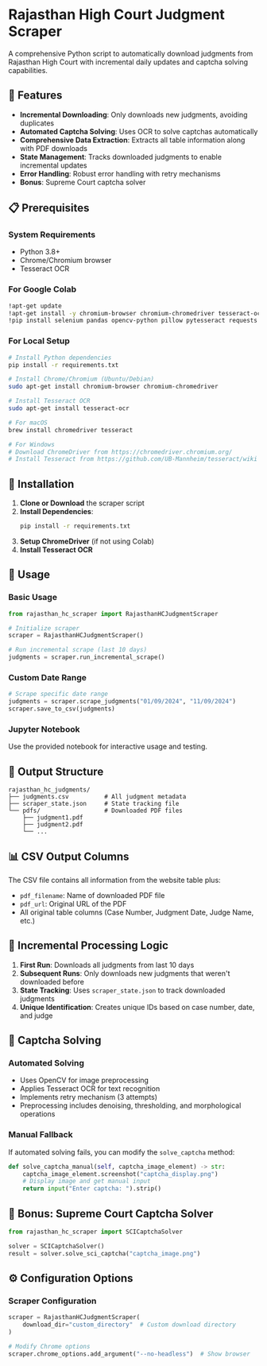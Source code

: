 # Rajasthan High Court Judgment Scraper

A comprehensive Python script to automatically download judgments from Rajasthan High Court with incremental daily updates and captcha solving capabilities.

## 🚀 Features

- **Incremental Downloading**: Only downloads new judgments, avoiding duplicates
- **Automated Captcha Solving**: Uses OCR to solve captchas automatically
- **Comprehensive Data Extraction**: Extracts all table information along with PDF downloads
- **State Management**: Tracks downloaded judgments to enable incremental updates
- **Error Handling**: Robust error handling with retry mechanisms
- **Bonus**: Supreme Court captcha solver

## 📋 Prerequisites

### System Requirements
- Python 3.8+
- Chrome/Chromium browser
- Tesseract OCR

### For Google Colab
```bash
!apt-get update
!apt-get install -y chromium-browser chromium-chromedriver tesseract-ocr
!pip install selenium pandas opencv-python pillow pytesseract requests numpy
```

### For Local Setup
```bash
# Install Python dependencies
pip install -r requirements.txt

# Install Chrome/Chromium (Ubuntu/Debian)
sudo apt-get install chromium-browser chromium-chromedriver

# Install Tesseract OCR
sudo apt-get install tesseract-ocr

# For macOS
brew install chromedriver tesseract

# For Windows
# Download ChromeDriver from https://chromedriver.chromium.org/
# Install Tesseract from https://github.com/UB-Mannheim/tesseract/wiki
```

## 🔧 Installation

1. **Clone or Download** the scraper script
2. **Install Dependencies**:
   ```bash
   pip install -r requirements.txt
   ```
3. **Setup ChromeDriver** (if not using Colab)
4. **Install Tesseract OCR**

## 📖 Usage

### Basic Usage
```python
from rajasthan_hc_scraper import RajasthanHCJudgmentScraper

# Initialize scraper
scraper = RajasthanHCJudgmentScraper()

# Run incremental scrape (last 10 days)
judgments = scraper.run_incremental_scrape()
```

### Custom Date Range
```python
# Scrape specific date range
judgments = scraper.scrape_judgments("01/09/2024", "11/09/2024")
scraper.save_to_csv(judgments)
```

### Jupyter Notebook
Use the provided notebook for interactive usage and testing.

## 📁 Output Structure

```
rajasthan_hc_judgments/
├── judgments.csv          # All judgment metadata
├── scraper_state.json     # State tracking file
└── pdfs/                  # Downloaded PDF files
    ├── judgment1.pdf
    ├── judgment2.pdf
    └── ...
```

## 📊 CSV Output Columns

The CSV file contains all information from the website table plus:
- `pdf_filename`: Name of downloaded PDF file
- `pdf_url`: Original URL of the PDF
- All original table columns (Case Number, Judgment Date, Judge Name, etc.)

## 🔄 Incremental Processing Logic

1. **First Run**: Downloads all judgments from last 10 days
2. **Subsequent Runs**: Only downloads new judgments that weren't downloaded before
3. **State Tracking**: Uses `scraper_state.json` to track downloaded judgments
4. **Unique Identification**: Creates unique IDs based on case number, date, and judge

## 🎯 Captcha Solving

### Automated Solving
- Uses OpenCV for image preprocessing
- Applies Tesseract OCR for text recognition
- Implements retry mechanism (3 attempts)
- Preprocessing includes denoising, thresholding, and morphological operations

### Manual Fallback
If automated solving fails, you can modify the `solve_captcha` method:

```python
def solve_captcha_manual(self, captcha_image_element) -> str:
    captcha_image_element.screenshot("captcha_display.png")
    # Display image and get manual input
    return input("Enter captcha: ").strip()
```

## 🎁 Bonus: Supreme Court Captcha Solver

```python
from rajasthan_hc_scraper import SCICaptchaSolver

solver = SCICaptchaSolver()
result = solver.solve_sci_captcha("captcha_image.png")
```

## ⚙️ Configuration Options

### Scraper Configuration
```python
scraper = RajasthanHCJudgmentScraper(
    download_dir="custom_directory"  # Custom download directory
)

# Modify Chrome options
scraper.chrome_options.add_argument("--no-headless")  # Show browser
```